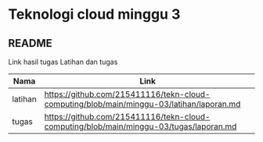 
# Teknologi cloud minggu 3

## README

Link hasil tugas Latihan dan tugas

| Nama | Link |
| ------ | ------ |
| latihan | https://github.com/215411116/tekn-cloud-computing/blob/main/minggu-03/latihan/laporan.md |
| tugas | https://github.com/215411116/tekn-cloud-computing/blob/main/minggu-03/tugas/laporan.md |
